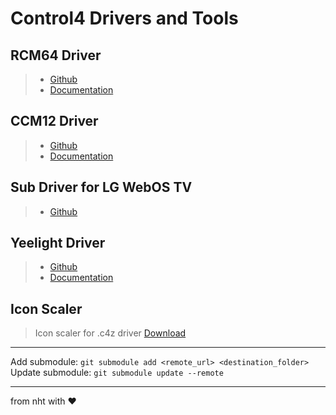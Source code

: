 # Control4 Drivers and Tools


## RCM64 Driver
> - [Github](https://github.com/nhthai173/control4/tree/main/RCM64/)
> - [Documentation](https://nht.netlify.app/driver-doc/rcm64/)


## CCM12 Driver
> - [Github](https://github.com/nhthai173/control4/tree/main/CCM12/)
> - [Documentation](https://nht.netlify.app/driver-doc/ccm12/)


## Sub Driver for LG WebOS TV
> - [Github](https://github.com/nhthai173/control4/tree/main/LG%20webOSTV/)


## Yeelight Driver
> - [Github](https://github.com/nhthai173/control4/tree/main/RCM64/)
> - [Documentation](https://nht.netlify.app/driver-doc/yeelight-c4/)


## Icon Scaler
> Icon scaler for .c4z driver
> [Download](https://github.com/nhthai173/control4/raw/main/c4z%20Image%20Scaler.exe)

---

Add submodule: `git submodule add <remote_url> <destination_folder>`
Update submodule: `git submodule update --remote`

---

from nht with ♥